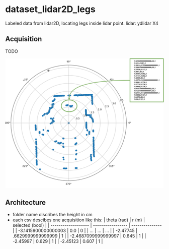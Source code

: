 # dataset_lidar2D_legs 
Labeled data from lidar2D, locating legs inside lidar point. 
lidar: ydlidar X4

## Acquisition 

TODO

![dataset_lidar2D_legs-example.png](.doc/dataset_lidar2D_legs-example.png)

## Architecture

- folder name discribes the height in cm 
- each csv descibes one acquisition like this: 
    | theta (rad)         | r (m)             | selected (bool) |
    | ------------------- | ----------------- | --------------- |
    | -3.1415900000000003 | 0.0               | 0               |
    | ...                 | ...               | ...             |
    | -2.47745            | .6629999999999999 | 1               |
    | -2.4687099999999997 | 0.645             | 1               |
    | -2.45997            | 0.629             | 1               |
    | -2.45123            | 0.607             | 1               |

